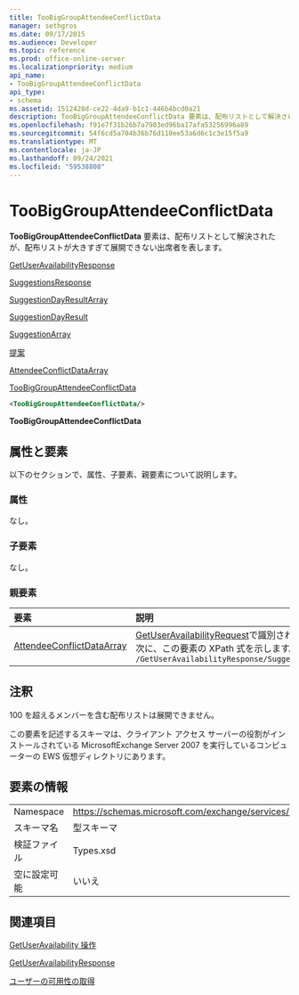 ```yaml
---
title: TooBigGroupAttendeeConflictData
manager: sethgros
ms.date: 09/17/2015
ms.audience: Developer
ms.topic: reference
ms.prod: office-online-server
ms.localizationpriority: medium
api_name:
- TooBigGroupAttendeeConflictData
api_type:
- schema
ms.assetid: 1512428d-ce22-4da9-b1c1-446b4bcd0a21
description: TooBigGroupAttendeeConflictData 要素は、配布リストとして解決されたが、配布リストが大きすぎて展開できない出席者を表します。
ms.openlocfilehash: f91e7f31b26b7a7903ed96ba17afa53256996a89
ms.sourcegitcommit: 54f6cd5a704b36b76d110ee53a6d6c1c3e15f5a9
ms.translationtype: MT
ms.contentlocale: ja-JP
ms.lasthandoff: 09/24/2021
ms.locfileid: "59538808"
---
```

# <a name="toobiggroupattendeeconflictdata"></a>TooBigGroupAttendeeConflictData

**TooBigGroupAttendeeConflictData** 要素は、配布リストとして解決されたが、配布リストが大きすぎて展開できない出席者を表します。 
  
[GetUserAvailabilityResponse](getuseravailabilityresponse.md)
  
[SuggestionsResponse](suggestionsresponse.md)
  
[SuggestionDayResultArray](suggestiondayresultarray.md)
  
[SuggestionDayResult](suggestiondayresult.md)
  
[SuggestionArray](suggestionarray.md)
  
[提案](suggestion.md)
  
[AttendeeConflictDataArray](attendeeconflictdataarray.md)
  
[TooBigGroupAttendeeConflictData](toobiggroupattendeeconflictdata.md)
  
```xml
<TooBigGroupAttendeeConflictData/>
```

 **TooBigGroupAttendeeConflictData**
## <a name="attributes-and-elements"></a>属性と要素

以下のセクションで、属性、子要素、親要素について説明します。
  
### <a name="attributes"></a>属性

なし。
  
### <a name="child-elements"></a>子要素

なし。
  
### <a name="parent-elements"></a>親要素

|**要素**|**説明**|
|:-----|:-----|
|[AttendeeConflictDataArray](attendeeconflictdataarray.md) <br/> |[GetUserAvailabilityRequest](getuseravailabilityrequest.md)で識別された出席者の競合データの配列を格納します。  <br/> 次に、この要素の XPath 式を示します。  <br/>  `/GetUserAvailabilityResponse/SuggestionsResponse/SuggestionDayResultArray/SuggestionDayResult[i]/SuggestionArray/Suggestion[i]/AttendeeConflictDataArray` <br/> |
   
## <a name="remarks"></a>注釈

100 を超えるメンバーを含む配布リストは展開できません。
  
この要素を記述するスキーマは、クライアント アクセス サーバーの役割がインストールされている MicrosoftExchange Server 2007 を実行しているコンピューターの EWS 仮想ディレクトリにあります。
  
## <a name="element-information"></a>要素の情報

|||
|:-----|:-----|
|Namespace  <br/> |https://schemas.microsoft.com/exchange/services/2006/types  <br/> |
|スキーマ名  <br/> |型スキーマ  <br/> |
|検証ファイル  <br/> |Types.xsd  <br/> |
|空に設定可能  <br/> |いいえ  <br/> |
   
## <a name="see-also"></a>関連項目



[GetUserAvailability 操作](getuseravailability-operation.md)
  
[GetUserAvailabilityResponse](getuseravailabilityresponse.md)


[ユーザーの可用性の取得](https://msdn.microsoft.com/library/d4133fcb-9b0f-4e6b-aadf-a389da83516a%28Office.15%29.aspx)

